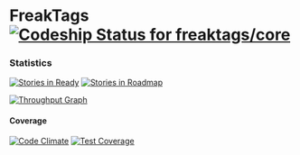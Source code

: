FreakTags [![Codeship Status for freaktags/core](https://img.shields.io/codeship/55647cb0-2fe7-0132-1216-3ad622bf587e/master.svg?style=flat)](https://codeship.io/projects/39670)
====

### Statistics
[![Stories in Ready](https://badge.waffle.io/freaktags/core.png?label=ready&title=Ready)](https://waffle.io/freaktags/core)
[![Stories in Roadmap](https://badge.waffle.io/freaktags/core.png?label=roadmap&title=Roadmap)](https://waffle.io/freaktags/core)

[![Throughput Graph](https://graphs.waffle.io/freaktags/core/throughput.svg)](https://waffle.io/freaktags/core/metrics)

#### Coverage

[![Code Climate](https://codeclimate.com/github/freaktags/core/badges/gpa.svg)](https://codeclimate.com/github/freaktags/core)
[![Test Coverage](https://codeclimate.com/github/freaktags/core/badges/coverage.svg)](https://codeclimate.com/github/freaktags/core)
